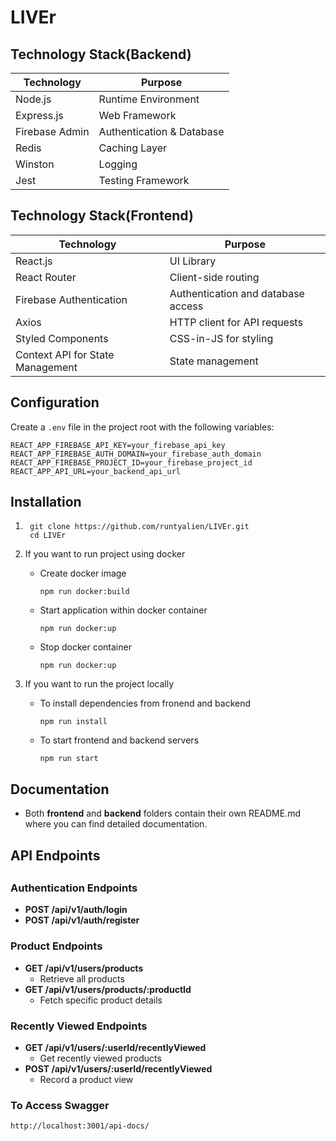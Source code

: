 # LIVEr

## Technology Stack(Backend)

| Technology  | Purpose |
|-----------|---------|
| Node.js | Runtime Environment |
| Express.js | Web Framework |
| Firebase Admin | Authentication & Database |
| Redis | Caching Layer |
| Winston | Logging |
| Jest | Testing Framework |

## Technology Stack(Frontend)

| Technology  | Purpose  |
|-----------|-----------|
| React.js | UI Library |
| React Router | Client-side routing |
| Firebase Authentication | Authentication and database access |
| Axios | HTTP client for API requests |
| Styled Components | CSS-in-JS for styling |
| Context API for State Management | State management |

## Configuration

Create a `.env` file in the project root with the following variables:

```dotenv
REACT_APP_FIREBASE_API_KEY=your_firebase_api_key
REACT_APP_FIREBASE_AUTH_DOMAIN=your_firebase_auth_domain
REACT_APP_FIREBASE_PROJECT_ID=your_firebase_project_id
REACT_APP_API_URL=your_backend_api_url
```

## Installation
1. ``` 
    git clone https://github.com/runtyalien/LIVEr.git
    cd LIVEr
    ```
2. If you want to run project using docker
   * Create docker image 
        
        ```npm run docker:build```
   * Start application within docker container 
        
        ```npm run docker:up```
   * Stop docker container 
    
        ```npm run docker:up```
    
3. If you want to run the project locally
    * To install dependencies from fronend and backend
        
        ```npm run install```
    * To start frontend and backend servers 
    
        ```npm run start```

## Documentation

- Both **frontend** and **backend** folders contain their own README.md where you can find detailed documentation.


## API Endpoints

##

### Authentication Endpoints

- **POST /api/v1/auth/login**
- **POST /api/v1/auth/register**

### Product Endpoints

- **GET /api/v1/users/products**
  - Retrieve all products
- **GET /api/v1/users/products/:productId**
  - Fetch specific product details

### Recently Viewed Endpoints

- **GET /api/v1/users/:userId/recentlyViewed**
  - Get recently viewed products
- **POST /api/v1/users/:userId/recentlyViewed**
  - Record a product view

### To Access Swagger
```http://localhost:3001/api-docs/```